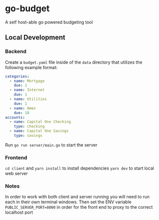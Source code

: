 # go-budget

A self host-able go powered budgeting tool

## Local Development

### Backend

Create a `budget.yaml` file inside of the `data` directory that utilizes the following example format:

```yaml
categories:
  - name: Mortgage
    due: 1
  - name: Internet
    due: 1
  - name: Utilities
    due: 1
  - name: Amex
    due: 18
accounts:
  - name: Capital One Checking
    type: checking
  - name: Capital One Savings
    type: savings
```

Run `go run server/main.go` to start the server

### Frontend

`cd client` and `yarn install` to install dependencies
`yarn dev` to start local web server

### Notes

In order to work with both client and server running you will need to run each in their own terminal windows. Then set the ENV variable `PUBLIC_SERVER_PORT=8000` in order for the front end to proxy to the correct localhost port
